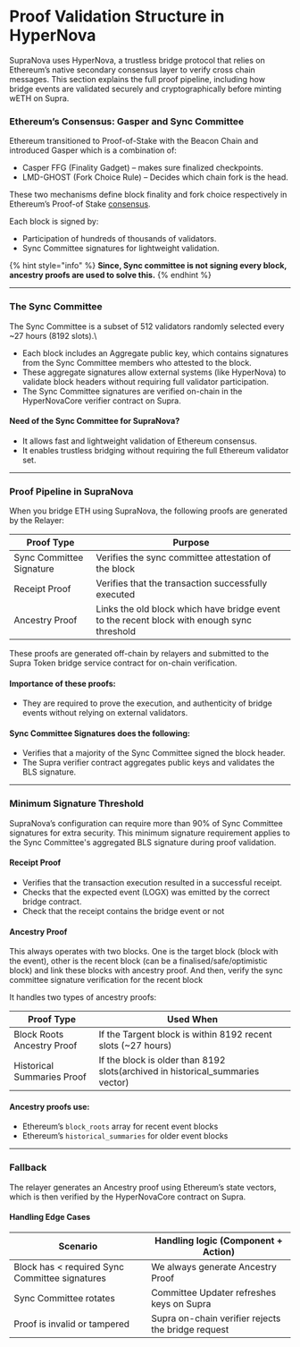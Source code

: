 # Proof Validation Structure in HyperNova

SupraNova uses HyperNova, a trustless bridge protocol that relies on Ethereum’s native secondary consensus layer to verify cross chain messages. This section explains the full proof pipeline, including how bridge events are validated securely and cryptographically before minting wETH on Supra.

### Ethereum’s Consensus: Gasper and Sync Committee

Ethereum transitioned to Proof-of-Stake with the Beacon Chain and introduced Gasper which is a combination of:

* Casper FFG (Finality Gadget) – makes sure finalized checkpoints.
* LMD-GHOST (Fork Choice Rule) – Decides which chain fork is the head.

These two mechanisms define block finality and fork choice respectively in Ethereum’s Proof-of Stake [consensus](workflow-of-hypernova-bridging-within-supranova.md).&#x20;

Each block is signed by:

* Participation of hundreds of thousands of validators.
* Sync Committee signatures for lightweight validation.

{% hint style="info" %}
**Since, Sync committee is not signing every block, ancestry proofs are used to solve this.**
{% endhint %}

***

### The Sync Committee

The Sync Committee is a subset of 512 validators randomly selected every \~27 hours (8192 slots).\


* Each block includes an Aggregate public key, which contains signatures from the Sync Committee members who attested to the block.
* These aggregate signatures allow external systems (like HyperNova) to validate block headers without requiring full validator participation.
* The Sync Committee signatures are verified on-chain in the HyperNovaCore verifier contract on Supra.

#### Need of the Sync Committee for SupraNova?

* It allows fast and lightweight validation of Ethereum consensus.
* It enables trustless bridging without requiring the full Ethereum validator set.

***

### Proof Pipeline in SupraNova

When you bridge ETH using SupraNova, the following proofs are generated by the Relayer:

| Proof Type               | Purpose                                                                                    |
| ------------------------ | ------------------------------------------------------------------------------------------ |
| Sync Committee Signature | Verifies the sync committee attestation of the block                                       |
| Receipt Proof            | Verifies that the transaction successfully executed                                        |
| Ancestry Proof           | Links the old block which have bridge event to the recent block with enough sync threshold |

These proofs are generated off-chain by relayers and submitted to the Supra Token bridge service contract for on-chain verification.

#### **Importance of these proofs:**

* They are required to prove the execution, and authenticity of bridge events without relying on external validators.

#### **Sync Committee Signatures does the following:**

* Verifies that a majority of the Sync Committee signed the block header.
* The Supra verifier contract aggregates public keys and validates the BLS signature.

***

### Minimum Signature Threshold

SupraNova’s configuration can require more than 90% of Sync Committee signatures for extra security. This minimum signature requirement applies to the Sync Committee's aggregated BLS signature during proof validation.

#### Receipt Proof

* Verifies that the transaction execution resulted in a successful receipt.
* Checks that the expected event (LOGX) was emitted by the correct bridge contract.
* Check that the receipt contains the bridge event or not

#### Ancestry Proof

This always operates with two blocks. One is the target block (block with the event), other is the recent block (can be a finalised/safe/optimistic block) and link these blocks with ancestry proof. And then, verify the sync committee signature verification for the recent block

It handles two types of ancestry proofs:

| **Proof Type**             | **Used When**                                                                    |
| -------------------------- | -------------------------------------------------------------------------------- |
| Block Roots Ancestry Proof | If the Targent block is within 8192 recent slots (\~27 hours)                    |
| Historical Summaries Proof | If the block is older  than 8192 slots(archived in historical\_summaries vector) |

#### Ancestry proofs use:

* Ethereum’s `block_roots` array for recent event blocks
* Ethereum’s `historical_summaries` for older event blocks

***

### Fallback

The relayer generates an Ancestry proof using Ethereum’s state vectors, which is then verified by the HyperNovaCore contract on Supra.

#### Handling Edge Cases

| **Scenario**                                   | **Handling logic (Component + Action)**            |
| ---------------------------------------------- | -------------------------------------------------- |
| Block has < required Sync Committee signatures | We always generate Ancestry Proof                  |
| Sync Committee rotates                         | Committee Updater refreshes keys on Supra          |
| Proof is invalid or tampered                   | Supra on-chain verifier rejects the bridge request |
